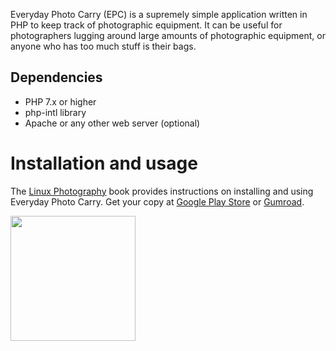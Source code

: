 Everyday Photo Carry (EPC) is a supremely simple application written in PHP to keep track of photographic equipment. It can be useful for photographers lugging around large amounts of photographic equipment, or anyone who has too much stuff is their bags.

## Dependencies

- PHP 7.x or higher
- php-intl library
- Apache or any other web server (optional)

# Installation and usage

The [Linux Photography](https://gumroad.com/l/linux-photography) book provides instructions on installing and using Everyday Photo Carry. Get your copy at [Google Play Store](https://play.google.com/store/books/details/Dmitri_Popov_Linux_Photography?id=cO70CwAAQBAJ) or [Gumroad](https://gumroad.com/l/linux-photography).

<img src="https://i.imgur.com/qP9Z9mQ.jpg" width="200"/>
